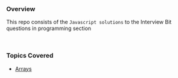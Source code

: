 ### Overview

This repo consists of the <code>Javascript solutions</code> to the Interview Bit questions in programming section

<br>

### Topics Covered

- <a href='https://github.com/dineshnadimpalli/JS_Solutions_InterviewBit/Arrays'>Arrays</a>